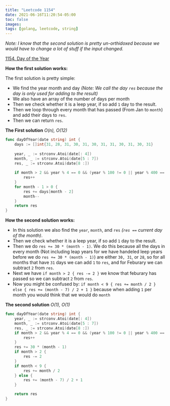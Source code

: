 ```yaml
---
title: "Leetcode 1154"
date: 2021-06-16T11:20:54-05:00
toc: false
images:
tags: [golang, leetcode, string]
---
```


*Note: I know that the second solution is pretty un-orthidoxed because we would have to change a lot of stuff if the input changed.*

[1154. Day of the Year](https://leetcode.com/problems/day-of-the-year/)

**How the first solution works:**

The first solution is pretty simple:

* We find the year month and day *(Note: We call the day `res` because the day is only used for adding to the result)*
* We also have an array of the number of days per month
* Then we check whether it is a leep year, if so add `1` day to the result.
* Then we loop through every month that has passed (From Jan to `month`) and add their days to `res`.
* Then we can return `res`.

**The First solution** *O(n), O(12)*

``` go
func dayOfYear(date string) int {
	days := []int{31, 28, 31, 30, 31, 30, 31, 31, 30, 31, 30, 31} 
	
	year, _ := strconv.Atoi(date[: 4])
	month, _ := strconv.Atoi(date[5 : 7])
	res, _ := strconv.Atoi(date[8 :])
	
	if month > 2 && year % 4 == 0 && (year % 100 != 0 || year % 400 == 0) {
		res++
	}
	for month - 1 > 0 {
		res += days[month - 2]
		month--
	}
	return res
}
```

**How the second solution works:**

* In this solution we also find the `year`, `month`, and `res` *(`res ==` current day of the month)*.
* Then we check whether it is a leep year, if so add `1` day to the result.
* Then we do `res += 30 * (month - 1)`. We do this because all the days in every month (Not including leap years for we have handeled leep years before we do `res += 30 * (month - 1)`) are either `30, 31`, or `28`, so for all months that have `31` days we can add `1` to `res`, and for Feburary we can subtract `2` from `res`.
* Next we have `if month > 2 { res -= 2 }` we know that feburary has passed so we can subtract `2` from `res`.
* Now you might be confused by: `if month < 9 { res += month / 2 } else { res += (month - 7) / 2 + 1 }` because when adding `1` per month you would think that we would do `month`

**The second solution** *O(1), O(1)*

``` go
func dayOfYear(date string) int {
	year, _ := strconv.Atoi(date[: 4])
	month, _ := strconv.Atoi(date[5 : 7])
	res, _ := strconv.Atoi(date[8 :])
	if month > 2 && year % 4 == 0 && (year % 100 != 0 || year % 400 == 0) {
		res++
	}
	res += 30 * (month - 1)
	if month > 2 { 
		res -= 2 
	}
	if month < 9 {
		res += month / 2
	} else {
		res += (month - 7) / 2 + 1
	}

	return res
}
```


